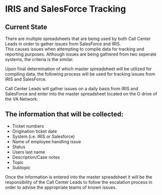 # IRIS and SalesForce Tracking

## Current State

There are multiple spreadsheets that are being used by both Call Center Leads in order to gather issues from SalesForce and IRIS.  
This causes issues when attempting to compile data for tracking and reporting purposes.  Although issues are being gathered from two 
seperate systems, the criteria is the similar. 

Upon final determination of which master spreadsheet will be utilized for compiling data, the following process will be used for 
tracking issues from IRIS and SalesForce.

Call Center Leads will gather issues on a daily basis from IRIS and SalesForce and enter into the master spreadsheet located on 
the O drive of the VA Network.  

## The information that will be collected:

- Ticket numbers
- Origination ticket date
- System (i.e. IRIS or Salesforce)
- Name of employee handling issue
- Status
- Users last name
- Description/Case notes 
- Topic
- Subtopic


Once the information is entered into the master spreadsheet it will be the responsibility of the Call Center Leads to follow the escalation process in order to advise the appropriate teams of known issues.  
